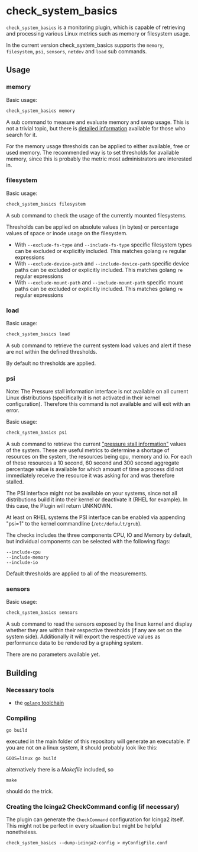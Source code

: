 # check_system_basics

`check_system_basics` is a monitoring plugin, which is capable of retrieving and processing various Linux metrics such
as memory or filesystem usage.

In the current version check_system_basics supports the `memory`, `filesystem`, `psi`, `sensors`, `netdev` and `load` sub commands.

## Usage

### memory

Basic usage:

```bash
check_system_basics memory
```

A sub command to measure and evaluate memory and swap usage. This is not a trivial topic, but there is [detailed information](https://www.thegeekdiary.com/understanding-proc-meminfo-file-analyzing-memory-utilization-in-linux/) available for those who search for it.

For the memory usage thresholds can be applied to either available, free or used memory. The recommended way is to set thresholds for available memory,
since this is probably the metric most administrators are interested in.


### filesystem

Basic usage:

```bash
check_system_basics filesystem
```

A sub command to check the usage of the currently mounted filesystems.

Thresholds can be applied on absolute values (in bytes) or percentage values of space or inode usage on the filesystem.

 * With `--exclude-fs-type` and `--include-fs-type` specific filesystem types can be excluded or explicitly included. This matches golang `re` regular expressions
 * With `--exclude-device-path` and `--include-device-path` specific device paths can be excluded or explicitly included. This matches golang `re` regular expressions
 * With `--exclude-mount-path` and `--include-mount-path` specific mount paths can be excluded or explicitly included. This matches golang `re` regular expressions


### load

Basic usage:

```bash
check_system_basics load
```

A sub command to retrieve the current system load values and alert if these are not within the defined thresholds.

By default no thresholds are applied.


### psi

Note: The Pressure stall information interface is not available on all current Linux distributions (specifically it is not
activated in their kernel configuration).
Therefore this command is not available and will exit with an error.

Basic usage:

```bash
check_system_basics psi
```

A sub command to retrieve the current ["pressure stall information"](https://lwn.net/Articles/759781/) values of the system. These are useful metrics to determine a shortage
of resources on the system, the resources being cpu, memory and io.
For each of these resources a 10 second, 60 second and 300 second aggregate percentage value is available for which
amount of time a process did not immediately receive the resource it was asking for and was therefore stalled.

The PSI interface might not be available on your systems, since not all distributions build it into their kernel or deactivate it (RHEL for example).
In this case, the Plugin will return UNKNOWN.

At least on RHEL systems the PSI interface can be enabled via appending "psi=1" to the kernel commandline (`/etc/default/grub`).

The checks includes the three components CPU, IO and Memory by default, but individual components can be selected with the following flags:

```
--include-cpu
--include-memory
--include-io
```

Default thresholds are applied to all of the measurements.

### sensors

Basic usage:

```bash
check_system_basics sensors
```

A sub command to read the sensors exposed by the linux kernel and display whether they
are within their respective thresholds (if any are set on the system side).
Additionally it will export the respective values as performance data to be rendered
by a graphing system.

There are no parameters available yet.


## Building

### Necessary tools

 * the [`golang` toolchain](https://go.dev/)

### Compiling

```
go build
```
executed in the main folder of this repository will generate an executable. If you are not on a linux system,
it should probably look like this:

```
GOOS=linux go build
```

alternatively there is a *Makefile* included, so
```
make
```
should do the trick.

### Creating the Icinga2 CheckCommand config (if necessary)

The plugin can generate the `CheckCommand` configuration for Icinga2 itself. This might not be perfect in every situation but might be helpful nonetheless.

```
check_system_basics --dump-icinga2-config > myConfigFile.conf
```
